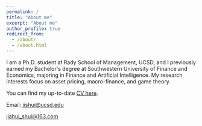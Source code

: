 ```yaml
---
permalink: /
title: "About me"
excerpt: "About me"
author_profile: true
redirect_from: 
  - /about/
  - /about.html
---
```


I am a Ph.D. student at Rady School of Management, UCSD, and I previously earned my Bachelor's degree at Southwestern University of Finance and Economics, majoring in Finance and Artificial Intelligence. My research interests focus on asset pricing, macro-finance, and game theory.

You can find my up-to-date [CV here](https://drive.google.com/file/d/16FrTik2iehJ3eZ6o7b0fT9vv11RCt26w/view?usp=drive_link).

Email:  [jishui@ucsd.edu](mailto:jishui@ucsd.edu)

[jiahui_shui@163.com](mailto:jiahui_shui@163.com)